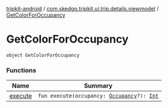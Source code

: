 [tripkit-android](../../index.md) / [com.skedgo.tripkit.ui.trip.details.viewmodel](../index.md) / [GetColorForOccupancy](./index.md)

# GetColorForOccupancy

`object GetColorForOccupancy`

### Functions

| Name | Summary |
|---|---|
| [execute](execute.md) | `fun execute(occupancy: `[`Occupancy`](../../com.skedgo.tripkit.routing/-occupancy/index.md)`?): `[`Int`](https://kotlinlang.org/api/latest/jvm/stdlib/kotlin/-int/index.html) |
